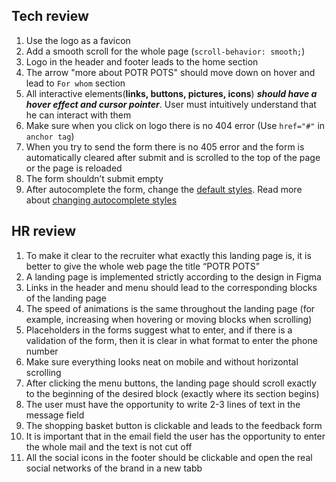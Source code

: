 
## Tech review

1. Use the logo as a favicon
2. Add a smooth scroll for the whole page (`scroll-behavior: smooth;`)
3. Logo in the header and footer leads to the home section
4. The arrow "more about POTR POTS" should move down on hover and lead to `For whom` section
5. All interactive elements(**links, buttons, pictures, icons**) ***should have a hover effect and cursor pointer***. User must intuitively understand that he can interact with them
6. Make sure when you click on logo there is no 404 error (Use `href="#"` in `anchor tag`)
7. When you try to send the form there is no 405 error and the form is automatically cleared after submit and is scrolled to the top of the page or the page is reloaded
8. The form shouldn’t submit empty
9. After autocomplete the form, change the [default styles](https://user-images.githubusercontent.com/52370890/146189569-ff5e5387-d2bc-4781-ab8d-fd507582512e.png). Read more about [changing autocomplete styles](https://css-tricks.com/snippets/css/change-autocomplete-styles-webkit-browsers/)

## HR review

1. To make it clear to the recruiter what exactly this landing page is, it is better to give the whole web page the title “POTR POTS”
2. A landing page is implemented strictly according to the design in Figma
3. Links in the header and menu should lead to the corresponding blocks of the landing page
4. The speed of animations is the same throughout the landing page (for example, increasing when hovering or moving blocks when scrolling)
5. Placeholders in the forms suggest what to enter, and if there is a validation of the form, then it is clear in what format to enter the phone number
6. Make sure everything looks neat on mobile and without horizontal scrolling
7. After clicking the menu buttons, the landing page should scroll exactly to the beginning of the desired block (exactly where its section begins)
8. The user must have the opportunity to write 2-3 lines of text in the message field
9. The shopping basket button is clickable and leads to the feedback form
10. It is important that in the email field the user has the opportunity to enter the whole mail and the text is not cut off
11. All the social icons in the footer should be clickable and open the real social networks of the brand in a new tabb
